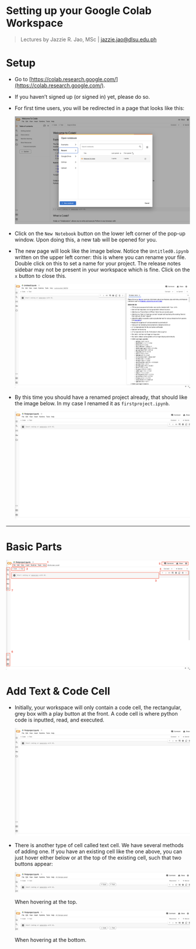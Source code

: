 # Setting up your Google Colab Workspace

> Lectures by Jazzie R. Jao, MSc | jazzie.jao@dlsu.edu.ph
> 

# Setup

- Go to [https://colab.research.google.com/](https://colab.research.google.com/).
- If you haven’t signed up (or signed in) yet, please do so.
- For first time users, you will be redirected in a page that looks like this:
    
    ![Screenshot 2024-08-27 at 7.46.48 PM.png](Setting%20up%20your%20Google%20Colab%20Workspace%20708085fde2e743178472fba25b0eac6f/Screenshot_2024-08-27_at_7.46.48_PM.png)
    
- Click on the `New Notebook` button on the lower left corner of the pop-up window. Upon doing this, a new tab will be opened for you.
- The new page will look like the image below. Notice the `Untitled0.ipynb` written on the upper left corner: this is where you can rename your file. Double click on this to set a name for your project. The release notes sidebar may not be present in your workspace which is fine. Click on the `x` button to close this.
    
    ![Screenshot 2024-08-27 at 7.48.07 PM.png](Setting%20up%20your%20Google%20Colab%20Workspace%20708085fde2e743178472fba25b0eac6f/Screenshot_2024-08-27_at_7.48.07_PM.png)
    
- By this time you should have a renamed project already, that should like the image below. In my case I renamed it as `firstproject.ipynb`.
    
    ![Screenshot 2024-08-27 at 7.50.30 PM.png](Setting%20up%20your%20Google%20Colab%20Workspace%20708085fde2e743178472fba25b0eac6f/Screenshot_2024-08-27_at_7.50.30_PM.png)
    

---

# Basic Parts

![Screenshot 2024-08-27 at 8.03.19 PM.png](Setting%20up%20your%20Google%20Colab%20Workspace%20708085fde2e743178472fba25b0eac6f/Screenshot_2024-08-27_at_8.03.19_PM.png)

# Add Text & Code Cell

- Initially, your workspace will only contain a code cell, the rectangular, grey box with a play button at the front. A code cell is where python code is inputted, read, and executed.
    
    ![Screenshot 2024-08-27 at 7.50.30 PM.png](Setting%20up%20your%20Google%20Colab%20Workspace%20708085fde2e743178472fba25b0eac6f/Screenshot_2024-08-27_at_7.50.30_PM.png)
    
- There is another type of cell called text cell. We have several methods of adding one. If you have an existing cell like the one above, you can just hover either below or at the top of the existing cell, such that two buttons appear:
    
    ![When hovering at the top.](Setting%20up%20your%20Google%20Colab%20Workspace%20708085fde2e743178472fba25b0eac6f/Screenshot_2024-08-27_at_8.11.20_PM.png)
    
    When hovering at the top.
    
    ![When hovering at the bottom.](Setting%20up%20your%20Google%20Colab%20Workspace%20708085fde2e743178472fba25b0eac6f/Screenshot_2024-08-27_at_8.11.30_PM.png)
    
    When hovering at the bottom.
    

#